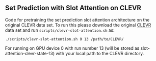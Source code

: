 ## Set Prediction with Slot Attention on CLEVR

Code for pretraining the set prediction slot attention architecture on the original CLEVR data set. To run this please 
download the original [CLEVR](https://cs.stanford.edu/people/jcjohns/clevr/) data set and run 
```scripts/clevr-slot-attention.sh``` as:

```./scripts/clevr-slot-attention.sh 0 13 /path/to/CLEVR/```

For running on GPU device 0 with run number 13 (will be stored as slot-attention-clevr-state-13) with your local path 
to the CLEVR directory.